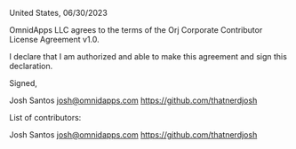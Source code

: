 United States, 06/30/2023

OmnidApps LLC agrees to the terms of the Orj Corporate Contributor License
Agreement v1.0.

I declare that I am authorized and able to make this agreement and sign this
declaration.

Signed,

Josh Santos josh@omnidapps.com https://github.com/thatnerdjosh

List of contributors:

Josh Santos josh@omnidapps.com https://github.com/thatnerdjosh
